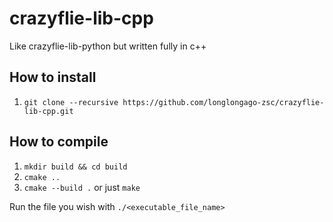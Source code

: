 # crazyflie-lib-cpp
Like crazyflie-lib-python but written fully in c++

## How to install 

1. `git clone --recursive https://github.com/longlongago-zsc/crazyflie-lib-cpp.git`

## How to compile 
1. `mkdir build && cd build`
2. `cmake ..`
3. `cmake --build .` or just `make`

Run the file you wish with `./<executable_file_name>`
